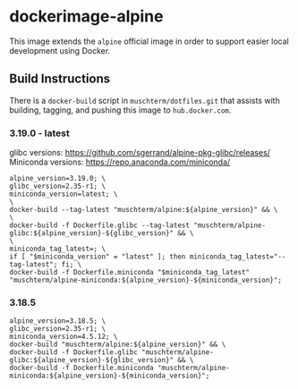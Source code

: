 dockerimage-alpine
===

This image extends the `alpine` official image in order to support easier local development using Docker.

Build Instructions
---

There is a `docker-build` script in `muschterm/dotfiles.git` that assists with building, tagging, and pushing this image to `hub.docker.com`.

### 3.19.0 - latest

glibc versions: https://github.com/sgerrand/alpine-pkg-glibc/releases/
Miniconda versions: https://repo.anaconda.com/miniconda/

```
alpine_version=3.19.0; \
glibc_version=2.35-r1; \
miniconda_version=latest; \
\
docker-build --tag-latest "muschterm/alpine:${alpine_version}" && \
\
docker-build -f Dockerfile.glibc --tag-latest "muschterm/alpine-glibc:${alpine_version}-${glibc_version}" && \
\
miniconda_tag_latest=; \
if [ "$miniconda_version" = "latest" ]; then miniconda_tag_latest="--tag-latest"; fi; \
docker-build -f Dockerfile.miniconda "$miniconda_tag_latest" "muschterm/alpine-miniconda:${alpine_version}-${miniconda_version}";
```

### 3.18.5

```
alpine_version=3.18.5; \
glibc_version=2.35-r1; \
miniconda_version=4.5.12; \
docker-build "muschterm/alpine:${alpine_version}" && \
docker-build -f Dockerfile.glibc "muschterm/alpine-glibc:${alpine_version}-${glibc_version}" && \
docker-build -f Dockerfile.miniconda "muschterm/alpine-miniconda:${alpine_version}-${miniconda_version}";
```
